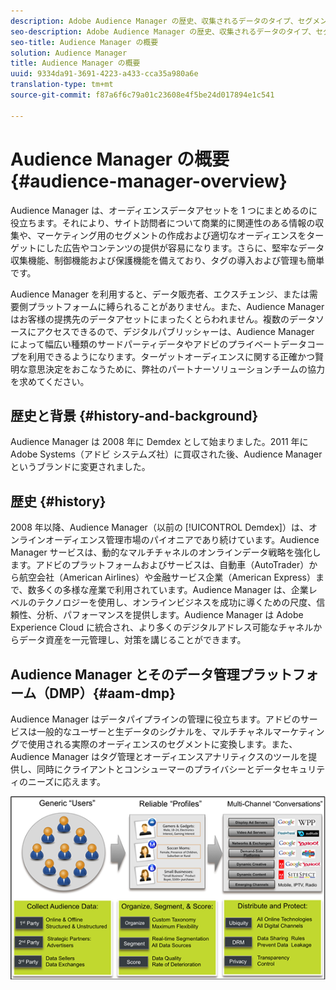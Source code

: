 ```yaml
---
description: Adobe Audience Manager の歴史、収集されるデータのタイプ、セグメント化、レポートなどに関する情報。
seo-description: Adobe Audience Manager の歴史、収集されるデータのタイプ、セグメント化、レポートなどに関する情報。
seo-title: Audience Manager の概要
solution: Audience Manager
title: Audience Manager の概要
uuid: 9334da91-3691-4223-a433-cca35a980a6e
translation-type: tm+mt
source-git-commit: f87a6f6c79a01c23608e4f5be24d017894e1c541

---
```



# Audience Manager の概要 {#audience-manager-overview}

Audience Manager は、オーディエンスデータアセットを 1 つにまとめるのに役立ちます。それにより、サイト訪問者について商業的に関連性のある情報の収集や、マーケティング用のセグメントの作成および適切なオーディエンスをターゲットにした広告やコンテンツの提供が容易になります。さらに、堅牢なデータ収集機能、制御機能および保護機能を備えており、タグの導入および管理も簡単です。

Audience Manager を利用すると、データ販売者、エクスチェンジ、または需要側プラットフォームに縛られることがありません。また、Audience Manager はお客様の提携先のデータアセットにまったくとらわれません。複数のデータソースにアクセスできるので、デジタルパブリッシャーは、Audience Manager によって幅広い種類のサードパーティデータやアドビのプライベートデータコープを利用できるようになります。ターゲットオーディエンスに関する正確かつ賢明な意思決定をおこなうために、弊社のパートナーソリューションチームの協力を求めてください。

## 歴史と背景 {#history-and-background}

Audience Manager は 2008 年に Demdex として始まりました。2011 年に Adobe Systems（アドビ システムズ社）に買収された後、Audience Manager というブランドに変更されました。

<!-- 

c_history_and_background.xml

 -->

## 歴史 {#history}

2008 年以降、Audience Manager（以前の [!UICONTROL Demdex]）は、オンラインオーディエンス管理市場のパイオニアであり続けています。Audience Manager サービスは、動的なマルチチャネルのオンラインデータ戦略を強化します。アドビのプラットフォームおよびサービスは、自動車（AutoTrader）から航空会社（American Airlines）や金融サービス企業（American Express）まで、数多くの多様な産業で利用されています。Audience Manager は、企業レベルのテクノロジーを使用し、オンラインビジネスを成功に導くための尺度、信頼性、分析、パフォーマンスを提供します。Audience Manager は Adobe Experience Cloud に統合され、より多くのデジタルアドレス可能なチャネルからデータ資産を一元管理し、対策を講じることができます。

## Audience Manager とそのデータ管理プラットフォーム（DMP）{#aam-dmp}

Audience Manager はデータパイプラインの管理に役立ちます。アドビのサービスは一般的なユーザーと生データのシグナルを、マルチチャネルマーケティングで使用される実際のオーディエンスのセグメントに変換します。また、Audience Manager はタグ管理とオーディエンスアナリティクスのツールを提供し、同時にクライアントとコンシューマーのプライバシーとデータセキュリティのニーズに応えます。

![](assets/am_overview_80.png)

